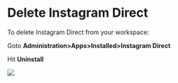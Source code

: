 # Delete Instagram Direct

To delete Instagram Direct from your workspace:

Goto **Administration>Apps>Installed>Instagram Direct**

Hit **Uninstall**

![](../../../../../.gitbook/assets/2022-01-27\_23-50-36.png)
